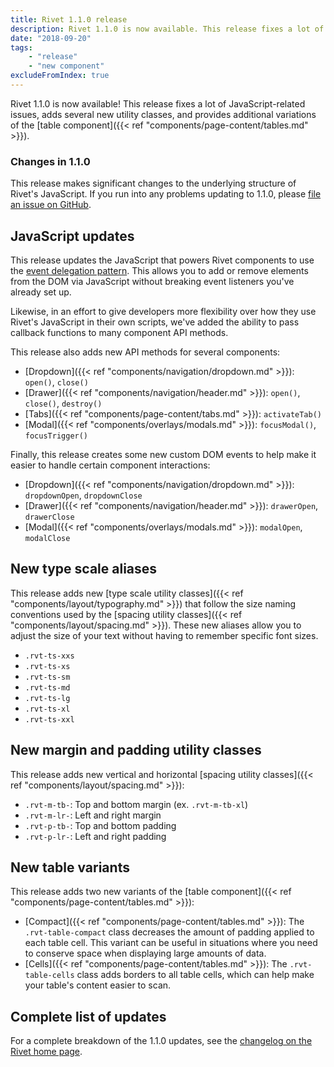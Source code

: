 ```yaml
---
title: Rivet 1.1.0 release
description: Rivet 1.1.0 is now available. This release fixes a lot of JavaScript-related issues, adds some new utilities, and additional component variations.
date: "2018-09-20"
tags:
    - "release"
    - "new component"
excludeFromIndex: true
---
```

Rivet 1.1.0 is now available! This release fixes a lot of JavaScript-related issues, adds several new utility classes, and provides additional variations of the [table component]({{< ref "components/page-content/tables.md" >}}).

<div class="rvt-alert rvt-alert--info rvt-m-bottom-md rvt-m-top-sm">
    <h3 class="rvt-alert__title" id="warning-alert-title">Changes in 1.1.0</h3>
    <p class="rvt-alert__message">This release makes significant changes to the underlying structure of Rivet's JavaScript. If you run into any problems updating to 1.1.0, please <a href="https://github.iu.edu/UITS/rivet-source/issues">file an issue on GitHub</a>.</p>
</div>

## JavaScript updates

This release updates the JavaScript that powers Rivet components to use the [event delegation pattern](https://davidwalsh.name/event-delegate). This allows you to add or remove elements from the DOM via JavaScript without breaking event listeners you've already set up. 

Likewise, in an effort to give developers more flexibility over how they use Rivet's JavaScript in their own scripts, we've added the ability to pass callback functions to many component API methods.

This release also adds new API methods for several components:

- [Dropdown]({{< ref "components/navigation/dropdown.md" >}}): `open()`, `close()`
- [Drawer]({{< ref "components/navigation/header.md" >}}): `open()`, `close()`, `destroy()`
- [Tabs]({{< ref "components/page-content/tabs.md" >}}): `activateTab()`
- [Modal]({{< ref "components/overlays/modals.md" >}}): `focusModal()`, `focusTrigger()`

Finally, this release creates some new custom DOM events to help make it easier to handle certain component interactions:

- [Dropdown]({{< ref "components/navigation/dropdown.md" >}}): `dropdownOpen`, `dropdownClose`
- [Drawer]({{< ref "components/navigation/header.md" >}}): `drawerOpen`, `drawerClose`
- [Modal]({{< ref "components/overlays/modals.md" >}}): `modalOpen`, `modalClose`

## New type scale aliases

This release adds new [type scale utility classes]({{< ref "components/layout/typography.md" >}}) that follow the size naming conventions used by the [spacing utility classes]({{< ref "components/layout/spacing.md" >}}). These new aliases allow you to adjust the size of your text without having to remember specific font sizes.

- `.rvt-ts-xxs`
- `.rvt-ts-xs`
- `.rvt-ts-sm`
- `.rvt-ts-md`
- `.rvt-ts-lg`
- `.rvt-ts-xl`
- `.rvt-ts-xxl`

## New margin and padding utility classes

This release adds new vertical and horizontal [spacing utility classes]({{< ref "components/layout/spacing.md" >}}):

- `.rvt-m-tb-`: Top and bottom margin (ex. `.rvt-m-tb-xl`)
- `.rvt-m-lr-`: Left and right margin
- `.rvt-p-tb-`: Top and bottom padding
- `.rvt-p-lr-`: Left and right padding

## New table variants

This release adds two new variants of the [table component]({{< ref "components/page-content/tables.md" >}}):

- [Compact]({{< ref "components/page-content/tables.md" >}}): The `.rvt-table-compact` class decreases the amount of padding applied to each table cell. This variant can be useful in situations where you need to conserve space when displaying large amounts of data.
- [Cells]({{< ref "components/page-content/tables.md" >}}): The `.rvt-table-cells` class adds borders to all table cells, which can help make your table's content easier to scan.

## Complete list of updates

For a complete breakdown of the 1.1.0 updates, see the [changelog on the Rivet home page](../../#changelog).